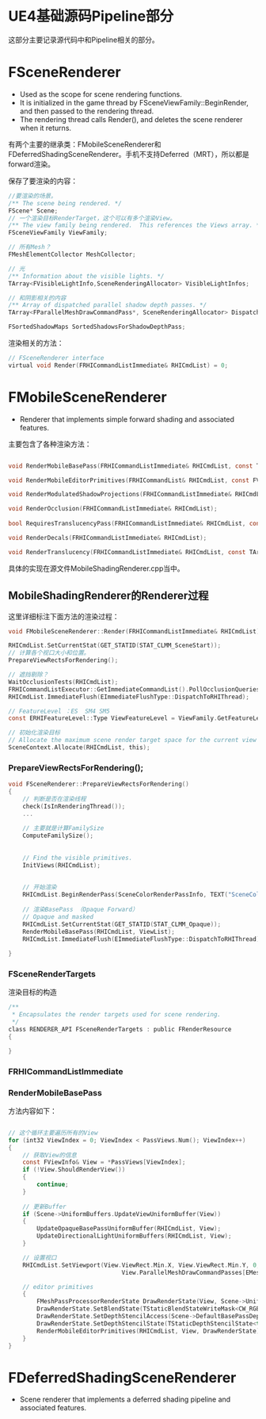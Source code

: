 # UE4基础源码Pipeline部分

这部分主要记录源代码中和Pipeline相关的部分。

# FSceneRenderer

 * Used as the scope for scene rendering functions.
 * It is initialized in the game thread by FSceneViewFamily::BeginRender, and then passed to the rendering thread.
 * The rendering thread calls Render(), and deletes the scene renderer when it returns.

有两个主要的继承类：FMobileSceneRenderer和FDeferredShadingSceneRenderer。手机不支持Deferred（MRT），所以都是forward渲染。

保存了要渲染的内容：

```c
//要渲染的场景。
/** The scene being rendered. */
FScene* Scene;
// 一个渲染目标RenderTarget，这个可以有多个渲染View。
/** The view family being rendered.  This references the Views array. */
FSceneViewFamily ViewFamily;

// 所有Mesh？
FMeshElementCollector MeshCollector;

// 光
/** Information about the visible lights. */
TArray<FVisibleLightInfo,SceneRenderingAllocator> VisibleLightInfos;

// 和阴影相关的内容
/** Array of dispatched parallel shadow depth passes. */
TArray<FParallelMeshDrawCommandPass*, SceneRenderingAllocator> DispatchedShadowDepthPasses;

FSortedShadowMaps SortedShadowsForShadowDepthPass;
```

渲染相关的方法：

```c
// FSceneRenderer interface
virtual void Render(FRHICommandListImmediate& RHICmdList) = 0;
```



# FMobileSceneRenderer

* Renderer that implements simple forward shading and associated features.


主要包含了各种渲染方法：

```c

void RenderMobileBasePass(FRHICommandListImmediate& RHICmdList, const TArrayView<const FViewInfo*> PassViews);

void RenderMobileEditorPrimitives(FRHICommandList& RHICmdList, const FViewInfo& View, const FMeshPassProcessorRenderState& DrawRenderState);

void RenderModulatedShadowProjections(FRHICommandListImmediate& RHICmdList);

void RenderOcclusion(FRHICommandListImmediate& RHICmdList);
	
bool RequiresTranslucencyPass(FRHICommandListImmediate& RHICmdList, const FViewInfo& View) const;

void RenderDecals(FRHICommandListImmediate& RHICmdList);

void RenderTranslucency(FRHICommandListImmediate& RHICmdList, const TArrayView<const FViewInfo*> PassViews, bool bRenderToSceneColor);


```

具体的实现在源文件MobileShadingRenderer.cpp当中。

## MobileShadingRenderer的Renderer过程

这里详细标注下面方法的渲染过程：

```c  
void FMobileSceneRenderer::Render(FRHICommandListImmediate& RHICmdList)
```

```c
RHICmdList.SetCurrentStat(GET_STATID(STAT_CLMM_SceneStart));
// 计算各个视口大小和位置。
PrepareViewRectsForRendering();

// 遮挡剔除？
WaitOcclusionTests(RHICmdList);
FRHICommandListExecutor::GetImmediateCommandList().PollOcclusionQueries();
RHICmdList.ImmediateFlush(EImmediateFlushType::DispatchToRHIThread);

// FeatureLevel ：ES  SM4 SM5
const ERHIFeatureLevel::Type ViewFeatureLevel = ViewFamily.GetFeatureLevel();

// 初始化渲染目标
// Allocate the maximum scene render target space for the current view family.
SceneContext.Allocate(RHICmdList, this);


```



### PrepareViewRectsForRendering();

```c
void FSceneRenderer::PrepareViewRectsForRendering()
{
    // 判断是否在渲染线程
    check(IsInRenderingThread());
    ...
        
    // 主要就是计算FamilySize
    ComputeFamilySize();
    
    
    // Find the visible primitives.
	InitViews(RHICmdList);
    
    
    // 开始渲染
    RHICmdList.BeginRenderPass(SceneColorRenderPassInfo, TEXT("SceneColorRendering"));
	
    // 渲染BasePass （Opaque Forward）
    // Opaque and masked
	RHICmdList.SetCurrentStat(GET_STATID(STAT_CLMM_Opaque));
	RenderMobileBasePass(RHICmdList, ViewList);
	RHICmdList.ImmediateFlush(EImmediateFlushType::DispatchToRHIThread);
    
}
```



### FSceneRenderTargets

渲染目标的构造

```c
/**
 * Encapsulates the render targets used for scene rendering.
 */
class RENDERER_API FSceneRenderTargets : public FRenderResource
{

}
```

### FRHICommandListImmediate

### RenderMobileBasePass

方法内容如下：

```c

// 这个循环主要遍历所有的View
for (int32 ViewIndex = 0; ViewIndex < PassViews.Num(); ViewIndex++)
{
	// 获取View的信息
    const FViewInfo& View = *PassViews[ViewIndex];
    if (!View.ShouldRenderView())
    {
        continue;
    }
	
    // 更新Buffer
    if (Scene->UniformBuffers.UpdateViewUniformBuffer(View))
    {
        UpdateOpaqueBasePassUniformBuffer(RHICmdList, View);
        UpdateDirectionalLightUniformBuffers(RHICmdList, View);
    }

    // 设置视口
    RHICmdList.SetViewport(View.ViewRect.Min.X, View.ViewRect.Min.Y, 0, View.ViewRect.Max.X, View.ViewRect.Max.Y, 1);
   								View.ParallelMeshDrawCommandPasses[EMeshPass::BasePass].DispatchDraw(nullptr, RHICmdList);

    // editor primitives
    {
        FMeshPassProcessorRenderState DrawRenderState(View, Scene->UniformBuffers.MobileOpaqueBasePassUniformBuffer);
        DrawRenderState.SetBlendState(TStaticBlendStateWriteMask<CW_RGBA>::GetRHI());
        DrawRenderState.SetDepthStencilAccess(Scene->DefaultBasePassDepthStencilAccess);
        DrawRenderState.SetDepthStencilState(TStaticDepthStencilState<true, CF_DepthNearOrEqual>::GetRHI());
        RenderMobileEditorPrimitives(RHICmdList, View, DrawRenderState);
    }
}
```



# FDeferredShadingSceneRenderer

* Scene renderer that implements a deferred shading pipeline and associated features.
